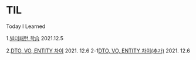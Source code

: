 # TIL
Today I Learned 

1.<a href ="https://lemontia.tistory.com/483">빌더패턴 학습</a> 2021.12.5

2.<a href ="https://youngjinmo.github.io/2021/04/dto-vo-entity/">DTO, VO, ENTITY 차이</a> 2021. 12.6
2-1<a href ="https://velog.io/@gillog/Entity-DTO-VO-%EB%B0%94%EB%A1%9C-%EC%95%8C%EA%B8%B0">DTO, VO, ENTITY 차이(추가)</a> 2021. 12.6
